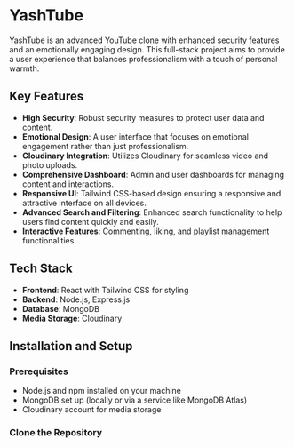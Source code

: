 # YashTube

YashTube is an advanced YouTube clone with enhanced security features and an emotionally engaging design. This full-stack project aims to provide a user experience that balances professionalism with a touch of personal warmth.

## Key Features

- **High Security**: Robust security measures to protect user data and content.
- **Emotional Design**: A user interface that focuses on emotional engagement rather than just professionalism.
- **Cloudinary Integration**: Utilizes Cloudinary for seamless video and photo uploads.
- **Comprehensive Dashboard**: Admin and user dashboards for managing content and interactions.
- **Responsive UI**: Tailwind CSS-based design ensuring a responsive and attractive interface on all devices.
- **Advanced Search and Filtering**: Enhanced search functionality to help users find content quickly and easily.
- **Interactive Features**: Commenting, liking, and playlist management functionalities.

## Tech Stack

- **Frontend**: React with Tailwind CSS for styling
- **Backend**: Node.js, Express.js
- **Database**: MongoDB
- **Media Storage**: Cloudinary

## Installation and Setup

### Prerequisites

- Node.js and npm installed on your machine
- MongoDB set up (locally or via a service like MongoDB Atlas)
- Cloudinary account for media storage

### Clone the Repository
